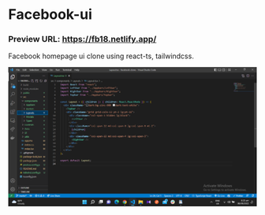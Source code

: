 # Facebook-ui
### Preview URL: https://fb18.netlify.app/

Facebook homepage ui clone using react-ts, tailwindcss.

<img src="public/readme/Screenshot (102).png" width={400} />
